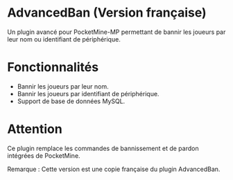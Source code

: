 # AdvancedBan (Version française)
Un plugin avancé pour PocketMine-MP permettant de bannir les joueurs par leur nom ou identifiant de périphérique.

# Fonctionnalités
 - Bannir les joueurs par leur nom.
 - Bannir les joueurs par identifiant de périphérique.
 - Support de base de données MySQL.
# Attention
Ce plugin remplace les commandes de bannissement et de pardon intégrées de PocketMine.

Remarque : Cette version est une copie française du plugin AdvancedBan.
